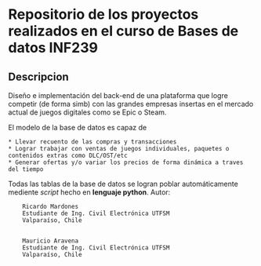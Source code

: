 # Repositorio de los proyectos realizados en el curso de Bases de datos INF239

## Descripcion

Diseño  e implementación  del
back-end de una plataforma que logre competir (de forma simb) con las grandes empresas insertas en el mercado actual de  juegos digitales como   se Epic o Steam.

El modelo de la base de datos es capaz de   


	* Llevar recuento de las compras y transacciones
	* Lograr trabajar con ventas de juegos individuales, paquetes o contenidos extras como DLC/OST/etc
	* Generar ofertas y/o variar los precios de forma dinámica a traves del tiempo

Todas las tablas de la base de datos  se logran poblar automáticamente mediente *script* hecho en **lenguaje python**.
Autor:  

        Ricardo Mardones                  
        Estudiante de Ing. Civil Electrónica UTFSM                  
        Valparaíso, Chile  


        Mauricio Aravena
        Estudiante de Ing. Civil Electrónica UTFSM                  
        Valparaíso, Chile  
